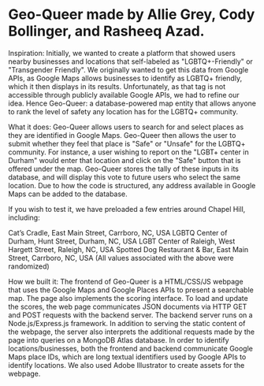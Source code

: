 # Geo-Queer made by Allie Grey, Cody Bollinger, and Rasheeq Azad.

Inspiration:
Initially, we wanted to create a platform that showed users nearby businesses and locations that self-labeled as "LGBTQ+-Friendly" or "Transgender Friendly". We originally wanted to get this data from Google APIs, as Google Maps allows businesses to identify as LGBTQ+ friendly, which it then displays in its results. Unfortunately, as that tag is not accessible through publicly available Google APIs, we had to refine our idea. Hence Geo-Queer: a database-powered map entity that allows anyone to rank the level of safety any location has for the LGBTQ+ community.

What it does:
Geo-Queer allows users to search for and select places as they are identified in Google Maps. Geo-Queer then allows the user to submit whether they feel that place is "Safe" or "Unsafe" for the LGBTQ+ community. For instance, a user wishing to report on the "LGBT+ center in Durham" would enter that location and click on the "Safe" button that is offered under the map. Geo-Queer stores the tally of these inputs in its database, and will display this vote to future users who select the same location. Due to how the code is structured, any address available in Google Maps can be added to the database.

If you wish to test it, we have preloaded a few entries around Chapel Hill, including:

Cat’s Cradle, East Main Street, Carrboro, NC, USA
LGBTQ Center of Durham, Hunt Street, Durham, NC, USA
LGBT Center of Raleigh, West Hargett Street, Raleigh, NC, USA
Spotted Dog Restaurant & Bar, East Main Street, Carrboro, NC, USA
(All values associated with the above were randomized)

How we built it:
The frontend of Geo-Queer is a HTML/CSS/JS webpage that uses the Google Maps and Google Places APIs to present a searchable map. The page also implements the scoring interface. To load and update the scores, the web page communicates JSON documents via HTTP GET and POST requests with the backend server. The backend server runs on a Node.js/Express.js framework. In addition to serving the static content of the webpage, the server also interprets the additional requests made by the page into queries on a MongoDB Atlas database. In order to identify locations/businesses, both the frontend and backend communicate Google Maps place IDs, which are long textual identifiers used by Google APIs to identify locations. We also used Adobe Illustrator to create assets for the webpage.
